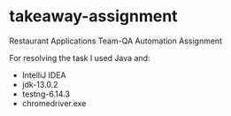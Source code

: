 # takeaway-assignment
Restaurant Applications Team-QA Automation Assignment

For resolving the task I used Java and:
- IntelliJ IDEA
- jdk-13.0.2
- testng-6.14.3
- chromedriver.exe
